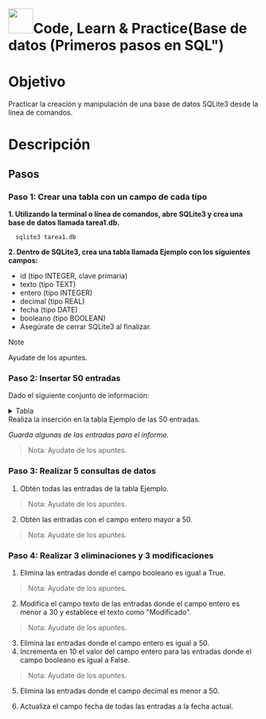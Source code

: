 # <img decoding="async" src="https://github.com/user-attachments/assets/499587a4-f43d-4ef8-ae40-f8b04240c07e" width="50px"/>Code, Learn & Practice(Base de datos (Primeros pasos en SQL")

# Objetivo 
Practicar la creación y manipulación de una base de datos SQLite3 desde la línea de comandos.

# Descripción
## Pasos
### Paso 1: Crear una tabla con un campo de cada tipo
**1. Utilizando la terminal o línea de comandos, abre SQLite3 y crea una base de datos llamada tarea1.db.**

      sqlite3 tarea1.db

**2. Dentro de SQLite3, crea una tabla llamada Ejemplo con los siguientes campos:**

- id (tipo INTEGER, clave primaria)
- texto (tipo TEXT)
- entero (tipo INTEGER)
- decimal (tipo REAL)
- fecha (tipo DATE)
- booleano (tipo BOOLEAN)
- Asegúrate de cerrar SQLite3 al finalizar.

> [!NOTE]
> Ayudate de los apuntes.

### Paso 2: Insertar 50 entradas
Dado el siguiente conjunto de información:
 <details>
 <summary>Tabla</summary>
   <div align="center">


| id  | texto     | entero | decimal | fecha      | booleano |
|-----|-----------|--------|---------|------------|----------|
| 1   | Ejemplo1  | 25     | 10.5    | 2022-05-15 | 0        |
| 2   | Ejemplo2  | 63     | 45.7    | 2022-06-22 | 1        |
| 3   | Ejemplo3  | 12     | 30.0    | 2022-07-10 | 0        |
| 4   | Ejemplo4  | 78     | 75.2    | 2022-08-05 | 1        |
| 5   | Ejemplo5  | 42     | 18.9    | 2022-09-12 | 0        |
| 6   | Ejemplo6  | 55     | 60.3    | 2022-10-08 | 1        |
| 7   | Ejemplo7  | 10     | 40.1    | 2022-11-17 | 0        |
| 8   | Ejemplo8  | 87     | 22.6    | 2022-12-03 | 1        |
| 9   | Ejemplo9  | 31     | 55.0    | 2023-01-20 | 0        |
| 10  | Ejemplo10 | 68     | 90.4    | 2023-02-14 | 1        |
| 11  | Ejemplo11 | 15     | 12.8    | 2023-03-22 | 0        |
| 12  | Ejemplo12 | 72     | 48.6    | 2023-04-09 | 1        |
| 13  | Ejemplo13 | 22     | 33.7    | 2023-05-01 | 0        |
| 14  | Ejemplo14 | 93     | 70.2    | 2023-06-18 | 1        |
| 15  | Ejemplo15 | 37     | 15.4    | 2023-07-05 | 0        |
| 16  | Ejemplo16 | 81     | 82.9    | 2023-08-11 | 1        |
| 17  | Ejemplo17 | 45     | 28.3    | 2023-09-27 | 0        |
| 18  | Ejemplo18 | 60     | 50.6    | 2023-10-15 | 1        |
| 19  | Ejemplo19 | 5      | 8.7     | 2023-11-22 | 0        |
| 20  | Ejemplo20 | 76     | 65.1    | 2023-12-08 | 1        |
| 21  | Ejemplo21 | 33     | 20.3    | 2024-01-14 | 0        |
| 22  | Ejemplo22 | 70     | 55.8    | 2024-02-29 | 1        |
| 23  | Ejemplo23 | 13     | 42.7    | 2024-03-18 | 0        |
| 24  | Ejemplo24 | 89     | 78.4    | 2024-04-25 | 1        |
| 25  | Ejemplo25 | 49     | 15.9    | 2024-05-12 | 0        |
| 26  | Ejemplo26 | 62     | 60.7    | 2024-06-20 | 1        |
| 27  | Ejemplo27 | 8      | 35.2    | 2024-07-07 | 0        |
| 28  | Ejemplo28 | 95     | 25.6    | 2024-08-23 | 1        |
| 29  | Ejemplo29 | 27     | 50.0    | 2024-09-10 | 0        |
| 30  | Ejemplo30 | 74     | 85.3    | 2024-10-05 | 1        |
| 31  | Ejemplo31 | 18     | 11.8    | 2024-11-12 | 0        |
| 32  | Ejemplo32 | 83     | 47.6    | 2024-12-28 | 1        |
| 33  | Ejemplo33 | 38     | 32.7    | 2025-01-15 | 0        |
| 34  | Ejemplo34 | 101    | 70.2    | 2025-02-01 | 1        |
| 35  | Ejemplo35 | 52     | 18.4    | 2025-03-20 | 0        |
| 36  | Ejemplo36 | 67     | 83.9    | 2025-04-06 | 1        |
| 37  | Ejemplo37 | 43     | 28.3    | 2025-05-13 | 0        |
| 38  | Ejemplo38 | 58     | 50.6    | 2025-06-30 | 1        |
| 39  | Ejemplo39 | 9      | 8.7     | 2025-07-17 | 0        |
| 40  | Ejemplo40 | 82     | 65.1    | 2025-08-23 | 1        |
| 41  | Ejemplo41 | 26     | 20.3    | 2025-09-09 | 0        |
| 42  | Ejemplo42 | 73     | 55.8    | 2025-10-26 | 1        |
| 43  | Ejemplo43 | 14     | 42.7    | 2025-11-13 | 0        |
| 44  | Ejemplo44 | 90     | 78.4    | 2025-12-30 | 1        |
| 45  | Ejemplo45 | 50     | 15.9    | 2026-01-16 | 0        |
| 46  | Ejemplo46 | 63     | 60.7    | 2026-02-03 | 1        |
| 47  | Ejemplo47 | 7      | 35.2    | 2026-03-22 | 0        |
| 48  | Ejemplo48 | 96     | 25.6    | 2026-04-08 | 1        |
| 49  | Ejemplo49 | 28     | 50.0    | 2026-05-25 | 0        |
| 50  | Ejemplo50 | 75     | 85.3    | 2026-06-11 | 1        |
     
 </details>
Realiza la inserción en la tabla Ejemplo de las 50 entradas.

*Guarda algunas de las entradas para el informe.*

> Nota: Ayudate de los apuntes.

### Paso 3: Realizar 5 consultas de datos
1. Obtén todas las entradas de la tabla Ejemplo.
> Nota: Ayudate de los apuntes.

2. Obtén las entradas con el campo entero mayor a 50.
> Nota: Ayudate de los apuntes.

### Paso 4: Realizar 3 eliminaciones y 3 modificaciones
1. Elimina las entradas donde el campo booleano es igual a True.
> Nota: Ayudate de los apuntes.

2. Modifica el campo texto de las entradas donde el campo entero es menor a 30 y establece el texto como "Modificado".
> Nota: Ayudate de los apuntes.

3. Elimina las entradas donde el campo entero es igual a 50.
4. Incrementa en 10 el valor del campo entero para las entradas donde el campo booleano es igual a False.

> Nota: Ayudate de los apuntes.

5. Elimina las entradas donde el campo decimal es menor a 50.

6. Actualiza el campo fecha de todas las entradas a la fecha actual.
